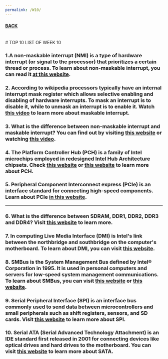```yaml
---
permalink: /W10/
---
```


#### [BACK](../)
<br>
# TOP 10 LIST OF WEEK 10

### 1.A non-maskable interrupt (NMI) is a type of hardware interrupt (or signal to the processor) that prioritizes a certain thread or process. To learn about non-maskable interrupt, you can read it [at this website](https://www.techopedia.com/definition/11985/non-maskable-interrupt-nmi).
### 2. According to wikipedia processors typically have an internal interrupt mask register which allows selective enabling and disabling of hardware interrupts. To mask an interrupt is to disable it, while to unmask an interrupt is to enable it. Watch [this video](https://www.youtube.com/watch?v=i94c5ofEHYE) to learn more about maskable interrupt.
### 3. What is the difference between non-maskable interrupt and maskable interrupt? You can find out by visiting [this website](https://www.geeksforgeeks.org/difference-between-maskable-and-non-maskable-interrupt/) or watching [this video](https://www.youtube.com/watch?v=PdmjLVeae_Y).
### 4. The Platform Controller Hub (PCH) is a family of Intel microchips employed in redesigned Intel Hub Architecture chipsets. Check [this website](https://itvarnews.techplusmedia.com/2018/07/13/intel-platform-controller-hub/) or [this website](https://enacademic.com/dic.nsf/enwiki/10169522) to learn more about PCH. 
### 5. Peripheral Component Interconnect express (PCIe) is an interface standard for connecting high-speed components. Learn about PCIe [in this website](https://www.tomshardware.com/reviews/pcie-definition,5754.html).

<hr>

### 6. What is the difference between SDRAM, DDR1, DDR2, DDR3 and DDR4? Visit [this website](https://www.transcend-info.com/Support/FAQ-296) to learn more.
### 7. In computing Live Media Interface (DMI) is Intel's link between the northbridge and southbridge on the computer's motherboard. To learn about DMI, you can visit [this website](https://yourdirectinfo.blogspot.com/2018/06/direct-media-interface.html).
### 8. SMBus is the System Management Bus defined by Intel® Corporation in 1995.  It is used in personal computers and servers for low-speed system management communications. To learn about SMBus, you can visit [this website](https://www.computerhope.com/jargon/s/smbus.htm) or [this website](http://smbus.org/).
### 9. Serial Peripheral Interface (SPI) is an interface bus commonly used to send data between microcontrollers and small peripherals such as shift registers, sensors, and SD cards. Visit [this website](https://learn.sparkfun.com/tutorials/serial-peripheral-interface-spi) to learn more about SPI.
### 10. Serial ATA (Serial Advanced Technology Attachment) is an IDE standard first released in 2001 for connecting devices like optical drives and hard drives to the motherboard. You can visit [this website](https://www.lifewire.com/serial-ata-sata-2626009) to learn more about SATA.
